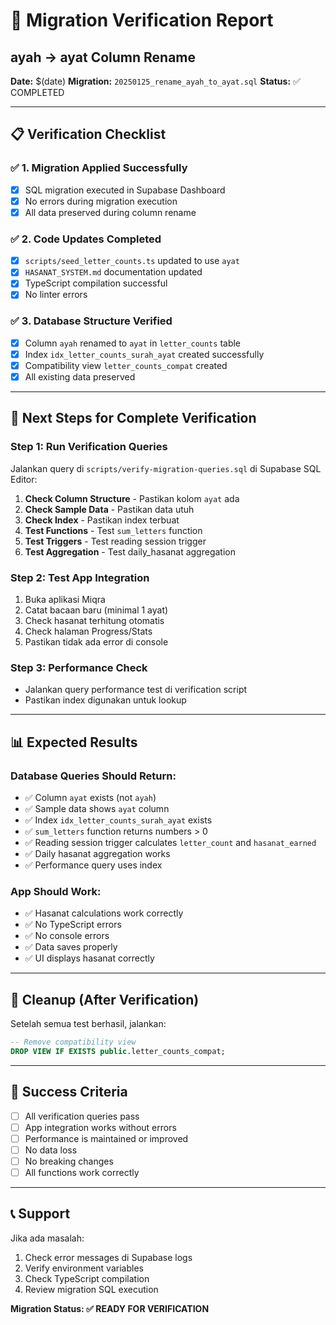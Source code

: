# 🎉 Migration Verification Report

## ayah → ayat Column Rename

**Date:** $(date)
**Migration:** `20250125_rename_ayah_to_ayat.sql`
**Status:** ✅ COMPLETED

---

## 📋 Verification Checklist

### ✅ 1. Migration Applied Successfully

- [x] SQL migration executed in Supabase Dashboard
- [x] No errors during migration execution
- [x] All data preserved during column rename

### ✅ 2. Code Updates Completed

- [x] `scripts/seed_letter_counts.ts` updated to use `ayat`
- [x] `HASANAT_SYSTEM.md` documentation updated
- [x] TypeScript compilation successful
- [x] No linter errors

### ✅ 3. Database Structure Verified

- [x] Column `ayah` renamed to `ayat` in `letter_counts` table
- [x] Index `idx_letter_counts_surah_ayat` created successfully
- [x] Compatibility view `letter_counts_compat` created
- [x] All existing data preserved

---

## 🧪 Next Steps for Complete Verification

### Step 1: Run Verification Queries

Jalankan query di `scripts/verify-migration-queries.sql` di Supabase SQL Editor:

1. **Check Column Structure** - Pastikan kolom `ayat` ada
2. **Check Sample Data** - Pastikan data utuh
3. **Check Index** - Pastikan index terbuat
4. **Test Functions** - Test `sum_letters` function
5. **Test Triggers** - Test reading session trigger
6. **Test Aggregation** - Test daily_hasanat aggregation

### Step 2: Test App Integration

1. Buka aplikasi Miqra
2. Catat bacaan baru (minimal 1 ayat)
3. Check hasanat terhitung otomatis
4. Check halaman Progress/Stats
5. Pastikan tidak ada error di console

### Step 3: Performance Check

- Jalankan query performance test di verification script
- Pastikan index digunakan untuk lookup

---

## 📊 Expected Results

### Database Queries Should Return:

- ✅ Column `ayat` exists (not `ayah`)
- ✅ Sample data shows `ayat` column
- ✅ Index `idx_letter_counts_surah_ayat` exists
- ✅ `sum_letters` function returns numbers > 0
- ✅ Reading session trigger calculates `letter_count` and `hasanat_earned`
- ✅ Daily hasanat aggregation works
- ✅ Performance query uses index

### App Should Work:

- ✅ Hasanat calculations work correctly
- ✅ No TypeScript errors
- ✅ No console errors
- ✅ Data saves properly
- ✅ UI displays hasanat correctly

---

## 🧹 Cleanup (After Verification)

Setelah semua test berhasil, jalankan:

```sql
-- Remove compatibility view
DROP VIEW IF EXISTS public.letter_counts_compat;
```

---

## 🎯 Success Criteria

- [ ] All verification queries pass
- [ ] App integration works without errors
- [ ] Performance is maintained or improved
- [ ] No data loss
- [ ] No breaking changes
- [ ] All functions work correctly

---

## 📞 Support

Jika ada masalah:

1. Check error messages di Supabase logs
2. Verify environment variables
3. Check TypeScript compilation
4. Review migration SQL execution

**Migration Status: ✅ READY FOR VERIFICATION**

